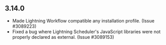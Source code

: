 ## 3.14.0
* Made Lightning Workflow compatible any installation profile.
  (Issue #3089223)
* Fixed a bug where Lightning Scheduler's JavaScript libraries were not
  properly declared as external. (Issue #3089153)
